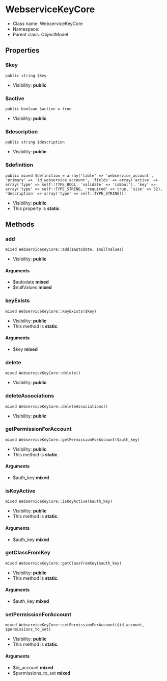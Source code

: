 WebserviceKeyCore
===============






* Class name: WebserviceKeyCore
* Namespace: 
* Parent class: ObjectModel





Properties
----------


### $key

    public string $key





* Visibility: **public**


### $active

    public boolean $active = true





* Visibility: **public**


### $description

    public string $description





* Visibility: **public**


### $definition

    public mixed $definition = array('table' => 'webservice_account', 'primary' => 'id_webservice_account', 'fields' => array('active' => array('type' => self::TYPE_BOOL, 'validate' => 'isBool'), 'key' => array('type' => self::TYPE_STRING, 'required' => true, 'size' => 32), 'description' => array('type' => self::TYPE_STRING)))





* Visibility: **public**
* This property is **static**.


Methods
-------


### add

    mixed WebserviceKeyCore::add($autodate, $nullValues)





* Visibility: **public**


#### Arguments
* $autodate **mixed**
* $nullValues **mixed**



### keyExists

    mixed WebserviceKeyCore::keyExists($key)





* Visibility: **public**
* This method is **static**.


#### Arguments
* $key **mixed**



### delete

    mixed WebserviceKeyCore::delete()





* Visibility: **public**




### deleteAssociations

    mixed WebserviceKeyCore::deleteAssociations()





* Visibility: **public**




### getPermissionForAccount

    mixed WebserviceKeyCore::getPermissionForAccount($auth_key)





* Visibility: **public**
* This method is **static**.


#### Arguments
* $auth_key **mixed**



### isKeyActive

    mixed WebserviceKeyCore::isKeyActive($auth_key)





* Visibility: **public**
* This method is **static**.


#### Arguments
* $auth_key **mixed**



### getClassFromKey

    mixed WebserviceKeyCore::getClassFromKey($auth_key)





* Visibility: **public**
* This method is **static**.


#### Arguments
* $auth_key **mixed**



### setPermissionForAccount

    mixed WebserviceKeyCore::setPermissionForAccount($id_account, $permissions_to_set)





* Visibility: **public**
* This method is **static**.


#### Arguments
* $id_account **mixed**
* $permissions_to_set **mixed**


